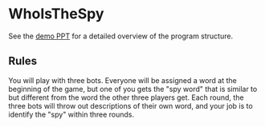 # WhoIsTheSpy

See the [demo PPT](https://docs.google.com/presentation/d/1sSD9XC1xomdKb9UkjPbmRVcnnE8k3VFwI56NuG1BQYE/edit?usp=sharing) for a detailed overview of the program structure.

## Rules

You will play with three bots. Everyone will be assigned a word at the beginning of the game, but one of you gets the "spy word" that is similar to but different from the word the other three players get. Each round, the three bots will throw out descriptions of their own word, and your job is to identify the "spy" within three rounds.
